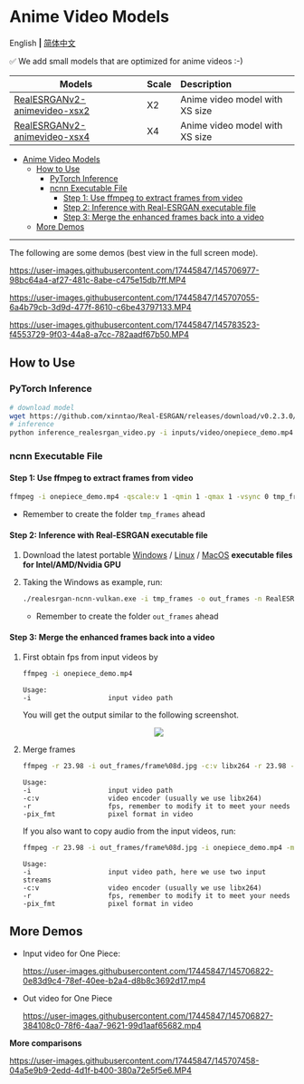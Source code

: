 # Anime Video Models

English **|** [简体中文](anime_video_model_CN.md)

:white_check_mark: We add small models that are optimized for anime videos :-)

| Models                                                                                                                             | Scale | Description                    |
| ---------------------------------------------------------------------------------------------------------------------------------- | :---- | :----------------------------- |
| [RealESRGANv2-animevideo-xsx2](https://github.com/xinntao/Real-ESRGAN/releases/download/v0.2.3.0/RealESRGANv2-animevideo-xsx2.pth) | X2    | Anime video model with XS size |
| [RealESRGANv2-animevideo-xsx4](https://github.com/xinntao/Real-ESRGAN/releases/download/v0.2.3.0/RealESRGANv2-animevideo-xsx4.pth) | X4    | Anime video model with XS size |

- [Anime Video Models](#anime-video-models)
  - [How to Use](#how-to-use)
    - [PyTorch Inference](#pytorch-inference)
    - [ncnn Executable File](#ncnn-executable-file)
      - [Step 1: Use ffmpeg to extract frames from video](#step-1-use-ffmpeg-to-extract-frames-from-video)
      - [Step 2: Inference with Real-ESRGAN executable file](#step-2-inference-with-real-esrgan-executable-file)
      - [Step 3: Merge the enhanced frames back into a video](#step-3-merge-the-enhanced-frames-back-into-a-video)
  - [More Demos](#more-demos)

---

The following are some demos (best view in the full screen mode).

https://user-images.githubusercontent.com/17445847/145706977-98bc64a4-af27-481c-8abe-c475e15db7ff.MP4

https://user-images.githubusercontent.com/17445847/145707055-6a4b79cb-3d9d-477f-8610-c6be43797133.MP4

https://user-images.githubusercontent.com/17445847/145783523-f4553729-9f03-44a8-a7cc-782aadf67b50.MP4

## How to Use

### PyTorch Inference

```bash
# download model
wget https://github.com/xinntao/Real-ESRGAN/releases/download/v0.2.3.0/RealESRGANv2-animevideo-xsx2.pth -P experiments/pretrained_models
# inference
python inference_realesrgan_video.py -i inputs/video/onepiece_demo.mp4 -n RealESRGANv2-animevideo-xsx2 -s 2 -v -a --half --suffix outx2
```

### ncnn Executable File

#### Step 1: Use ffmpeg to extract frames from video

```bash
ffmpeg -i onepiece_demo.mp4 -qscale:v 1 -qmin 1 -qmax 1 -vsync 0 tmp_frames/frame%08d.png
```

- Remember to create the folder `tmp_frames` ahead

#### Step 2: Inference with Real-ESRGAN executable file

1. Download the latest portable [Windows](https://github.com/xinntao/Real-ESRGAN/releases/download/v0.2.3.0/realesrgan-ncnn-vulkan-20211212-windows.zip) / [Linux](https://github.com/xinntao/Real-ESRGAN/releases/download/v0.2.3.0/realesrgan-ncnn-vulkan-20211212-ubuntu.zip) / [MacOS](https://github.com/xinntao/Real-ESRGAN/releases/download/v0.2.3.0/realesrgan-ncnn-vulkan-20211212-macos.zip) **executable files for Intel/AMD/Nvidia GPU**

1. Taking the Windows as example, run:

    ```bash
    ./realesrgan-ncnn-vulkan.exe -i tmp_frames -o out_frames -n RealESRGANv2-animevideo-xsx2 -s 2 -f jpg
    ```

    - Remember to create the folder `out_frames` ahead

#### Step 3: Merge the enhanced frames back into a video

1. First obtain fps from input videos by

    ```bash
    ffmpeg -i onepiece_demo.mp4
    ```

    ```console
    Usage:
    -i                   input video path
    ```

    You will get the output similar to the following screenshot.

    <p align="center">
        <img src="https://user-images.githubusercontent.com/17445847/145710145-c4f3accf-b82f-4307-9f20-3803a2c73f57.png">
    </p>

2. Merge frames

    ```bash
    ffmpeg -r 23.98 -i out_frames/frame%08d.jpg -c:v libx264 -r 23.98 -pix_fmt yuv420p output.mp4
    ```

    ```console
    Usage:
    -i                   input video path
    -c:v                 video encoder (usually we use libx264)
    -r                   fps, remember to modify it to meet your needs
    -pix_fmt             pixel format in video
    ```

    If you also want to copy audio from the input videos, run:

     ```bash
    ffmpeg -r 23.98 -i out_frames/frame%08d.jpg -i onepiece_demo.mp4 -map 0:v:0 -map 1:a:0 -c:a copy -c:v libx264 -r 23.98 -pix_fmt yuv420p output_w_audio.mp4
    ```

    ```console
    Usage:
    -i                   input video path, here we use two input streams
    -c:v                 video encoder (usually we use libx264)
    -r                   fps, remember to modify it to meet your needs
    -pix_fmt             pixel format in video
    ```

## More Demos

- Input video for One Piece:

    https://user-images.githubusercontent.com/17445847/145706822-0e83d9c4-78ef-40ee-b2a4-d8b8c3692d17.mp4

- Out video for One Piece

    https://user-images.githubusercontent.com/17445847/145706827-384108c0-78f6-4aa7-9621-99d1aaf65682.mp4

**More comparisons**

https://user-images.githubusercontent.com/17445847/145707458-04a5e9b9-2edd-4d1f-b400-380a72e5f5e6.MP4
